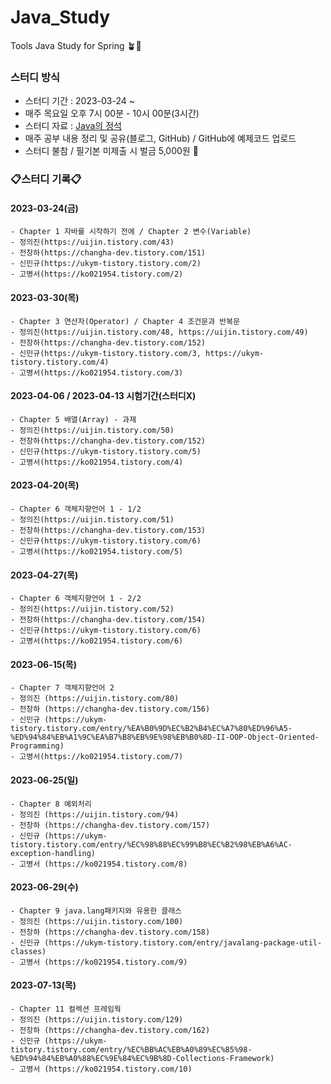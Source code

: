 # Java_Study
Tools Java Study for Spring 🪴🐶 

### 스터디 방식  
- 스터디 기간 : 2023-03-24 ~  
- 매주 목요일 오후 7시 00분 - 10시 00분(3시간)
- 스터디 자료 : [Java의 정석](https://www.youtube.com/watch?v=oJlCC1DutbA&list=PLW2UjW795-f6xWA2_MUhEVgPauhGl3xIp) 
- 매주 공부 내용 정리 및 공유(블로그, GitHub) / GitHub에 예제코드 업로드
- 스터디 불참 / 필기본 미제출 시 벌금 5,000원 💸
  

### 📋스터디 기록📋

#### 2023-03-24(금)
    - Chapter 1 자바를 시작하기 전에 / Chapter 2 변수(Variable)
    - 정의진(https://uijin.tistory.com/43)
    - 전창하(https://changha-dev.tistory.com/151)
    - 신민규(https://ukym-tistory.tistory.com/2)
    - 고병서(https://ko021954.tistory.com/2)
    

#### 2023-03-30(목)
    - Chapter 3 연산자(Operator) / Chapter 4 조건문과 반복문
    - 정의진(https://uijin.tistory.com/48, https://uijin.tistory.com/49)
    - 전창하(https://changha-dev.tistory.com/152)
    - 신민규(https://ukym-tistory.tistory.com/3, https://ukym-tistory.tistory.com/4)
    - 고병서(https://ko021954.tistory.com/3)
    
    
#### 2023-04-06 / 2023-04-13 시험기간(스터디X)
    - Chapter 5 배열(Array) - 과제
    - 정의진(https://uijin.tistory.com/50)
    - 전창하(https://changha-dev.tistory.com/152)
    - 신민규(https://ukym-tistory.tistory.com/5)
    - 고병서(https://ko021954.tistory.com/4)
    
    
#### 2023-04-20(목)
    - Chapter 6 객체지향언어 1 - 1/2
    - 정의진(https://uijin.tistory.com/51)
    - 전창하(https://changha-dev.tistory.com/153)
    - 신민규(https://ukym-tistory.tistory.com/6)
    - 고병서(https://ko021954.tistory.com/5)
    
    
#### 2023-04-27(목)
    - Chapter 6 객체지향언어 1 - 2/2
    - 정의진(https://uijin.tistory.com/52)
    - 전창하(https://changha-dev.tistory.com/154)
    - 신민규(https://ukym-tistory.tistory.com/6)
    - 고병서(https://ko021954.tistory.com/6)


#### 2023-06-15(목)
    - Chapter 7 객체지향언어 2
    - 정의진 (https://uijin.tistory.com/80)
    - 전창하 (https://changha-dev.tistory.com/156)
    - 신민규 (https://ukym-tistory.tistory.com/entry/%EA%B0%9D%EC%B2%B4%EC%A7%80%ED%96%A5-%ED%94%84%EB%A1%9C%EA%B7%B8%EB%9E%98%EB%B0%8D-II-OOP-Object-Oriented-Programming)
    - 고병서(https://ko021954.tistory.com/7)

#### 2023-06-25(일)
    - Chapter 8 예외처리 
    - 정의진 (https://uijin.tistory.com/94)
    - 전창하 (https://changha-dev.tistory.com/157)
    - 신민규 (https://ukym-tistory.tistory.com/entry/%EC%98%88%EC%99%B8%EC%B2%98%EB%A6%AC-exception-handling)
    - 고병서 (https://ko021954.tistory.com/8)

#### 2023-06-29(수)
    - Chapter 9 java.lang패키지와 유용한 클래스 
    - 정의진 (https://uijin.tistory.com/100)
    - 전창하 (https://changha-dev.tistory.com/158)
    - 신민규 (https://ukym-tistory.tistory.com/entry/javalang-package-util-classes)
    - 고병서 (https://ko021954.tistory.com/9)

#### 2023-07-13(목)
    - Chapter 11 컬렉션 프레임웍
    - 정의진 (https://uijin.tistory.com/129)
    - 전창하 (https://changha-dev.tistory.com/162)
    - 신민규 (https://ukym-tistory.tistory.com/entry/%EC%BB%AC%EB%A0%89%EC%85%98-%ED%94%84%EB%A0%88%EC%9E%84%EC%9B%8D-Collections-Framework)
    - 고병서 (https://ko021954.tistory.com/10)
